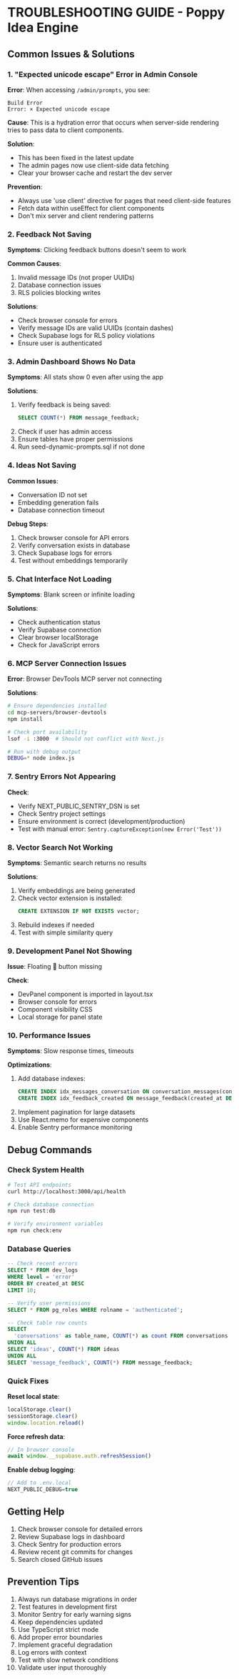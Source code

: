 # TROUBLESHOOTING GUIDE - Poppy Idea Engine

## Common Issues & Solutions

### 1. "Expected unicode escape" Error in Admin Console

**Error**: When accessing `/admin/prompts`, you see:
```
Build Error
Error: × Expected unicode escape
```

**Cause**: This is a hydration error that occurs when server-side rendering tries to pass data to client components.

**Solution**: 
- This has been fixed in the latest update
- The admin pages now use client-side data fetching
- Clear your browser cache and restart the dev server

**Prevention**:
- Always use 'use client' directive for pages that need client-side features
- Fetch data within useEffect for client components
- Don't mix server and client rendering patterns

### 2. Feedback Not Saving

**Symptoms**: Clicking feedback buttons doesn't seem to work

**Common Causes**:
1. Invalid message IDs (not proper UUIDs)
2. Database connection issues
3. RLS policies blocking writes

**Solutions**:
- Check browser console for errors
- Verify message IDs are valid UUIDs (contain dashes)
- Check Supabase logs for RLS policy violations
- Ensure user is authenticated

### 3. Admin Dashboard Shows No Data

**Symptoms**: All stats show 0 even after using the app

**Solutions**:
1. Verify feedback is being saved:
   ```sql
   SELECT COUNT(*) FROM message_feedback;
   ```
2. Check if user has admin access
3. Ensure tables have proper permissions
4. Run seed-dynamic-prompts.sql if not done

### 4. Ideas Not Saving

**Common Issues**:
- Conversation ID not set
- Embedding generation fails
- Database connection timeout

**Debug Steps**:
1. Check browser console for API errors
2. Verify conversation exists in database
3. Check Supabase logs for errors
4. Test without embeddings temporarily

### 5. Chat Interface Not Loading

**Symptoms**: Blank screen or infinite loading

**Solutions**:
- Check authentication status
- Verify Supabase connection
- Clear browser localStorage
- Check for JavaScript errors

### 6. MCP Server Connection Issues

**Error**: Browser DevTools MCP server not connecting

**Solutions**:
```bash
# Ensure dependencies installed
cd mcp-servers/browser-devtools
npm install

# Check port availability
lsof -i :3000  # Should not conflict with Next.js

# Run with debug output
DEBUG=* node index.js
```

### 7. Sentry Errors Not Appearing

**Check**:
- Verify NEXT_PUBLIC_SENTRY_DSN is set
- Check Sentry project settings
- Ensure environment is correct (development/production)
- Test with manual error: `Sentry.captureException(new Error('Test'))`

### 8. Vector Search Not Working

**Symptoms**: Semantic search returns no results

**Solutions**:
1. Verify embeddings are being generated
2. Check vector extension is installed:
   ```sql
   CREATE EXTENSION IF NOT EXISTS vector;
   ```
3. Rebuild indexes if needed
4. Test with simple similarity query

### 9. Development Panel Not Showing

**Issue**: Floating 🐛 button missing

**Check**:
- DevPanel component is imported in layout.tsx
- Browser console for errors
- Component visibility CSS
- Local storage for panel state

### 10. Performance Issues

**Symptoms**: Slow response times, timeouts

**Optimizations**:
1. Add database indexes:
   ```sql
   CREATE INDEX idx_messages_conversation ON conversation_messages(conversation_id);
   CREATE INDEX idx_feedback_created ON message_feedback(created_at DESC);
   ```
2. Implement pagination for large datasets
3. Use React.memo for expensive components
4. Enable Sentry performance monitoring

## Debug Commands

### Check System Health
```bash
# Test API endpoints
curl http://localhost:3000/api/health

# Check database connection
npm run test:db

# Verify environment variables
npm run check:env
```

### Database Queries
```sql
-- Check recent errors
SELECT * FROM dev_logs 
WHERE level = 'error' 
ORDER BY created_at DESC 
LIMIT 10;

-- Verify user permissions
SELECT * FROM pg_roles WHERE rolname = 'authenticated';

-- Check table row counts
SELECT 
  'conversations' as table_name, COUNT(*) as count FROM conversations
UNION ALL
SELECT 'ideas', COUNT(*) FROM ideas
UNION ALL  
SELECT 'message_feedback', COUNT(*) FROM message_feedback;
```

### Quick Fixes

**Reset local state**:
```javascript
localStorage.clear()
sessionStorage.clear()
window.location.reload()
```

**Force refresh data**:
```javascript
// In browser console
await window.__supabase.auth.refreshSession()
```

**Enable debug logging**:
```javascript
// Add to .env.local
NEXT_PUBLIC_DEBUG=true
```

## Getting Help

1. Check browser console for detailed errors
2. Review Supabase logs in dashboard
3. Check Sentry for production errors
4. Review recent git commits for changes
5. Search closed GitHub issues

## Prevention Tips

1. Always run database migrations in order
2. Test features in development first
3. Monitor Sentry for early warning signs
4. Keep dependencies updated
5. Use TypeScript strict mode
6. Add proper error boundaries
7. Implement graceful degradation
8. Log errors with context
9. Test with slow network conditions
10. Validate user input thoroughly